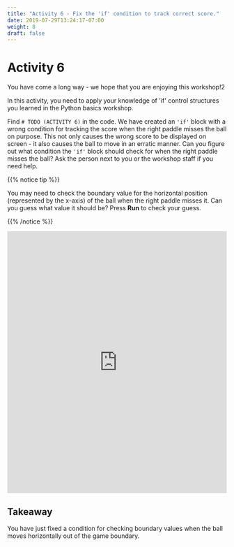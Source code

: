 ```yaml
---
title: "Activity 6 - Fix the 'if' condition to track correct score."
date: 2019-07-29T13:24:17-07:00
weight: 8
draft: false
---
```


# Activity 6

You have come a long way - we hope that you are enjoying this workshop!2

In this activity, you need to apply your knowledge of 'if' control structures you learned in the Python basics workshop. 

Find `# TODO (ACTIVITY 6)` in the code. We have created an `'if'` block with a wrong condition for tracking the score when the right paddle misses the ball on purpose. This not only causes the wrong score to be displayed on screen - it also causes the ball to move in an erratic manner. Can you figure out what condition the `'if'` block should check for when the right paddle misses the ball? Ask the person next to you or the workshop staff if you need help.

{{% notice tip %}}

You may need to check the boundary value for the horizontal position (represented by the x-axis) of the ball when the right paddle misses it. Can you guess what value it should be? Press **Run** to check your guess.

{{% /notice %}}

<iframe height="600px" width="100%" src="https://replit.com/@nuevofoundation/PongLessonStudent?lite=true" scrolling="no" frameborder="no" allowtransparency="true" allowfullscreen="true" sandbox="allow-forms allow-pointer-lock allow-popups allow-same-origin allow-scripts allow-modals"></iframe>

## Takeaway

You have just fixed a condition for checking boundary values when the ball moves horizontally out of the game boundary.
